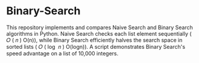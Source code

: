 # Binary-Search
This repository implements and compares Naive Search and Binary Search algorithms in Python. Naive Search checks each list element sequentially ( 𝑂 ( 𝑛 ) O(n)), while Binary Search efficiently halves the search space in sorted lists ( 𝑂 ( log ⁡ 𝑛 ) O(logn)). A script demonstrates Binary Search's speed advantage on a list of 10,000 integers.
